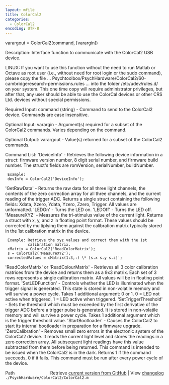 ```yaml
---
layout: mfile
title: ColorCal2
categories:
  - ColorCal2
encoding: UTF-8
---
```


varargout = ColorCal2(command, [varargin])

Description:
Interface function to communicate with the ColorCal2 USB device.

LINUX: If you want to use this function without the need to run
Matlab or Octave as root user (i.e., without need for root login or the
sudo command), please copy the file ...
Psychtoolbox/PsychHardware/ColorCal2/60-cambridgeresearch-permissions.rules
... into the folder /etc/udev/rules.d/ on your system. This one time copy will
require administrator privileges, but after that, any user should be able
to use the ColorCal devices or other CRS Ltd. devices without special permissions.


Required Input:
command (string) - Command to send to the ColorCal2 device.  Commands are
                   case insensitive.

Optional Input:
varargin - Argument(s) required for a subset of the ColorCal2
           commands.  Varies depending on the command.

Optional Output:
varargout - Value(s) returned for a subset of the ColorCal2 commands.

Command List:
'DeviceInfo' - Retrieves the following device information in a struct: firmware
     version number, 8 digit serial number, and firmware build number.
     The struct's fields are romVersion, serialNumber, buildNumber.

     Example:
     devInfo = ColorCal2('DeviceInfo');
'GetRawData' - Returns the raw data for all three light channels, the
     contents of the zero correction array for all three channels, and
     the current reading of the trigger ADC.  Returns a single struct
     containing the following fields: Xdata, Xzero, Ydata, Yzero, Zzero,
     Trigger.  All values are unformatted.
'LEDOn' - Turns the LED on.
'LEDOff' - Turns the LED off.
'MeasureXYZ' - Measures the tri-stimulus value of the current light.
     Returns a struct with x, y, and z in floating point format.  These
     values should be corrected by multiplying them against the calibration
     matrix typically stored in the 1st calibration matrix in the device.

     Example: Retrieve the xyz values and correct them with the 1st
              calibration matrix.
     cMatrix = ColorCal2('ReadColorMatrix');
     s = ColorCal2('MeasureXYZ');
     correctedValues = cMatrix(1:3,:) \* [s.x s.y s.z]';
'ReadColorMatrix' or 'ReadColourMatrix' - Retrieves all 3 color
     calibration matrices from the device and returns them as a 9x3 matrix.
     Each set of 3 rows represents a single calibration matrix.  All
     values will be in floating point format.
'SetLEDFunction' - Controls whether the LED is illuminated when the
     trigger signal is generated.  This state is stored in non-volatile
     memory and will survive a power cycle.  Takes 1 additional argument:
     0 or 1.  0 = LED not active when triggered, 1 = LED active when
     triggered.
'SetTriggerThreshold' - Sets the threshold which must be exceeded by the
     first derivative of the trigger ADC before a trigger pulse is
     generated.  It is stored in non-volatile memory and will survive a
     power cycle.  Takes 1 additional argument which is the trigger
     threshold value.
'StartBootloader' - Causes the ColorCal2 to start its internal bootloader
     in preparation for a firmware upgrade.
'ZeroCalibration' - Removes small zero errors in the electronic system of
     the ColorCal2 device.  It reads the current light level and stores
     the readings in a zero correction array.  All subsequent light
     readings have this value subtracted from them before being returned.
     This command is intended to be issued when the ColorCal2 is in the
     dark.  Returns 1 if the command succeeds, 0 if it fails.  This
     command must be run after every power cycle of the device.


<div class="code_header" style="text-align:right;">
  <span style="float:left;">Path&nbsp;&nbsp;</span> <span class="counter">Retrieve <a href=
  "https://raw.github.com/Psychtoolbox-3/Psychtoolbox-3/beta/./PsychHardware/ColorCal2/ColorCal2.m">current version from GitHub</a> | View <a href=
  "https://github.com/Psychtoolbox-3/Psychtoolbox-3/commits/beta/./PsychHardware/ColorCal2/ColorCal2.m">changelog</a></span>
</div>
<div class="code">
  <code>./PsychHardware/ColorCal2/ColorCal2.m</code>
</div>
